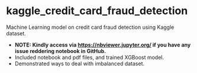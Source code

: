 # kaggle_credit_card_fraud_detection
Machine Learning model on credit card fraud detection using Kaggle dataset.
* **NOTE: Kindly access via https://nbviewer.jupyter.org/ if you have any issue reddering notebook in GitHub.**
* Included notebook and pdf files, and trained XGBoost model.
* Demonstrated ways to deal with imbalanced dataset.
